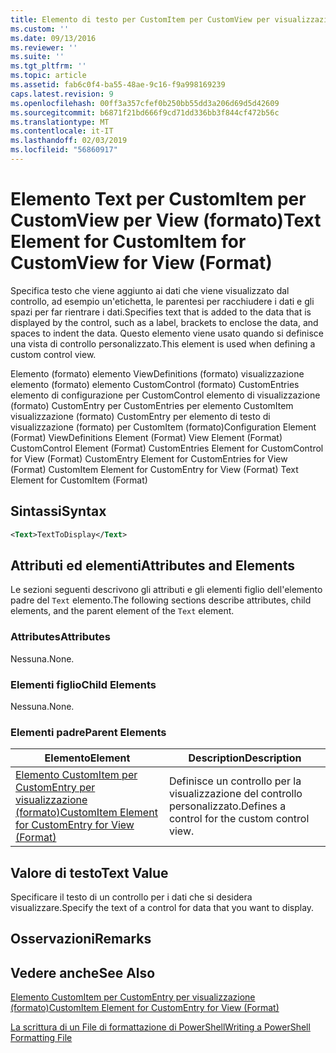 ```yaml
---
title: Elemento di testo per CustomItem per CustomView per visualizzazione (formato) | Microsoft Docs
ms.custom: ''
ms.date: 09/13/2016
ms.reviewer: ''
ms.suite: ''
ms.tgt_pltfrm: ''
ms.topic: article
ms.assetid: fab6c0f4-ba55-48ae-9c16-f9a998169239
caps.latest.revision: 9
ms.openlocfilehash: 00ff3a357cfef0b250bb55dd3a206d69d5d42609
ms.sourcegitcommit: b6871f21bd666f9cd71dd336bb3f844cf472b56c
ms.translationtype: MT
ms.contentlocale: it-IT
ms.lasthandoff: 02/03/2019
ms.locfileid: "56860917"
---
```

# <a name="text-element-for-customitem-for-customview-for-view-format"></a><span data-ttu-id="7578e-102">Elemento Text per CustomItem per CustomView per View (formato)</span><span class="sxs-lookup"><span data-stu-id="7578e-102">Text Element for CustomItem for CustomView for View (Format)</span></span>

<span data-ttu-id="7578e-103">Specifica testo che viene aggiunto ai dati che viene visualizzato dal controllo, ad esempio un'etichetta, le parentesi per racchiudere i dati e gli spazi per far rientrare i dati.</span><span class="sxs-lookup"><span data-stu-id="7578e-103">Specifies text that is added to the data that is displayed by the control, such as a label, brackets to enclose the data, and spaces to indent the data.</span></span> <span data-ttu-id="7578e-104">Questo elemento viene usato quando si definisce una vista di controllo personalizzato.</span><span class="sxs-lookup"><span data-stu-id="7578e-104">This element is used when defining a custom control view.</span></span>

<span data-ttu-id="7578e-105">Elemento (formato) elemento ViewDefinitions (formato) visualizzazione elemento (formato) elemento CustomControl (formato) CustomEntries elemento di configurazione per CustomControl elemento di visualizzazione (formato) CustomEntry per CustomEntries per elemento CustomItem visualizzazione (formato) CustomEntry per elemento di testo di visualizzazione (formato) per CustomItem (formato)</span><span class="sxs-lookup"><span data-stu-id="7578e-105">Configuration Element (Format) ViewDefinitions Element (Format) View Element (Format) CustomControl Element (Format) CustomEntries Element for CustomControl for View (Format) CustomEntry Element for CustomEntries for View (Format) CustomItem Element for CustomEntry for View (Format) Text Element for CustomItem (Format)</span></span>

## <a name="syntax"></a><span data-ttu-id="7578e-106">Sintassi</span><span class="sxs-lookup"><span data-stu-id="7578e-106">Syntax</span></span>

```xml
<Text>TextToDisplay</Text>
```

## <a name="attributes-and-elements"></a><span data-ttu-id="7578e-107">Attributi ed elementi</span><span class="sxs-lookup"><span data-stu-id="7578e-107">Attributes and Elements</span></span>

<span data-ttu-id="7578e-108">Le sezioni seguenti descrivono gli attributi e gli elementi figlio dell'elemento padre del `Text` elemento.</span><span class="sxs-lookup"><span data-stu-id="7578e-108">The following sections describe attributes, child elements, and the parent element of the `Text` element.</span></span>

### <a name="attributes"></a><span data-ttu-id="7578e-109">Attributes</span><span class="sxs-lookup"><span data-stu-id="7578e-109">Attributes</span></span>

<span data-ttu-id="7578e-110">Nessuna.</span><span class="sxs-lookup"><span data-stu-id="7578e-110">None.</span></span>

### <a name="child-elements"></a><span data-ttu-id="7578e-111">Elementi figlio</span><span class="sxs-lookup"><span data-stu-id="7578e-111">Child Elements</span></span>

<span data-ttu-id="7578e-112">Nessuna.</span><span class="sxs-lookup"><span data-stu-id="7578e-112">None.</span></span>

### <a name="parent-elements"></a><span data-ttu-id="7578e-113">Elementi padre</span><span class="sxs-lookup"><span data-stu-id="7578e-113">Parent Elements</span></span>

|<span data-ttu-id="7578e-114">Elemento</span><span class="sxs-lookup"><span data-stu-id="7578e-114">Element</span></span>|<span data-ttu-id="7578e-115">Description</span><span class="sxs-lookup"><span data-stu-id="7578e-115">Description</span></span>|
|-------------|-----------------|
|[<span data-ttu-id="7578e-116">Elemento CustomItem per CustomEntry per visualizzazione (formato)</span><span class="sxs-lookup"><span data-stu-id="7578e-116">CustomItem Element for CustomEntry for View (Format)</span></span>](./customitem-element-for-customentry-for-customcontrol-for-view-format.md)|<span data-ttu-id="7578e-117">Definisce un controllo per la visualizzazione del controllo personalizzato.</span><span class="sxs-lookup"><span data-stu-id="7578e-117">Defines a control for the custom control view.</span></span>|

## <a name="text-value"></a><span data-ttu-id="7578e-118">Valore di testo</span><span class="sxs-lookup"><span data-stu-id="7578e-118">Text Value</span></span>

<span data-ttu-id="7578e-119">Specificare il testo di un controllo per i dati che si desidera visualizzare.</span><span class="sxs-lookup"><span data-stu-id="7578e-119">Specify the text of a control for data that you want to display.</span></span>

## <a name="remarks"></a><span data-ttu-id="7578e-120">Osservazioni</span><span class="sxs-lookup"><span data-stu-id="7578e-120">Remarks</span></span>

## <a name="see-also"></a><span data-ttu-id="7578e-121">Vedere anche</span><span class="sxs-lookup"><span data-stu-id="7578e-121">See Also</span></span>

[<span data-ttu-id="7578e-122">Elemento CustomItem per CustomEntry per visualizzazione (formato)</span><span class="sxs-lookup"><span data-stu-id="7578e-122">CustomItem Element for CustomEntry for View (Format)</span></span>](./customitem-element-for-customentry-for-customcontrol-for-view-format.md)

[<span data-ttu-id="7578e-123">La scrittura di un File di formattazione di PowerShell</span><span class="sxs-lookup"><span data-stu-id="7578e-123">Writing a PowerShell Formatting File</span></span>](./writing-a-powershell-formatting-file.md)
